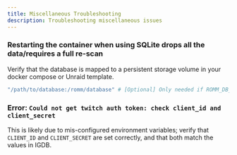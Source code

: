 ```yaml
---
title: Miscellaneous Troubleshooting
description: Troubleshooting miscellaneous issues
---
```


### Restarting the container when using SQLite drops all the data/requires a full re-scan

Verify that the database is mapped to a persistent storage volume in your docker compose or Unraid template.

```yaml
"/path/to/database:/romm/database" # [Optional] Only needed if ROMM_DB_DRIVER=sqlite or not set
```

### Error: `Could not get twitch auth token: check client_id and client_secret`

This is likely due to mis-configured environment variables; verify that `CLIENT_ID` and `CLIENT_SECRET` are set correctly, and that both match the values in IGDB.
